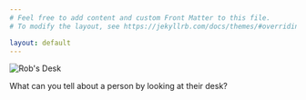 ```yaml
---
# Feel free to add content and custom Front Matter to this file.
# To modify the layout, see https://jekyllrb.com/docs/themes/#overriding-theme-defaults

layout: default
---
```

![Rob's Desk](../desktop.jpg)

What can you tell about a person by looking at their desk?
